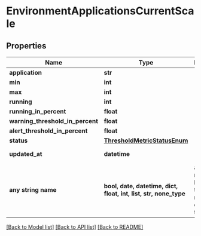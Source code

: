 # EnvironmentApplicationsCurrentScale


## Properties
Name | Type | Description | Notes
------------ | ------------- | ------------- | -------------
**application** | **str** |  | [optional] 
**min** | **int** |  | [optional] 
**max** | **int** |  | [optional] 
**running** | **int** |  | [optional] 
**running_in_percent** | **float** |  | [optional] 
**warning_threshold_in_percent** | **float** |  | [optional] 
**alert_threshold_in_percent** | **float** |  | [optional] 
**status** | [**ThresholdMetricStatusEnum**](ThresholdMetricStatusEnum.md) |  | [optional] 
**updated_at** | **datetime** |  | [optional] [readonly] 
**any string name** | **bool, date, datetime, dict, float, int, list, str, none_type** | any string name can be used but the value must be the correct type | [optional]

[[Back to Model list]](../README.md#documentation-for-models) [[Back to API list]](../README.md#documentation-for-api-endpoints) [[Back to README]](../README.md)


